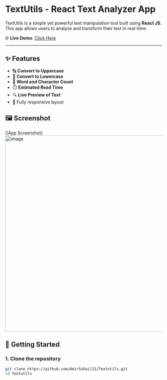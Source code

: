 # TextUtils - React Text Analyzer App


TextUtils is a simple yet powerful text manipulation tool built using **React JS**. This app allows users to analyze and transform their text in real-time.


🌐 **Live Demo**: [Click Here](https://amirsuhail21.github.io/TextUtils/)

---

## ✨ Features
- 🔠 **Convert to Uppercase**
- 🔡 **Convert to Lowercase**
- 🔢 **Word and Character Count**
- ⏱️ **Estimated Read Time**
- 🔍 **Live Preview of Text**
- 📱 Fully responsive layout

## 🖼️ Screenshot

![App Screenshot]
<img width="1365" height="628" alt="image" src="https://github.com/user-attachments/assets/96d14fa4-72d4-4be5-9a8e-f10e39a0e174" />


## 🚀 Getting Started

### 1. Clone the repository
```bash
git clone https://github.com/AmirSuhail21/Textutils.git
cd Textutils
